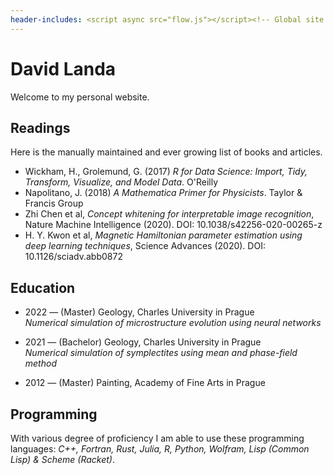 ```yaml
---
header-includes: <script async src="flow.js"></script><!-- Global site tag (gtag.js) - Google Analytics --><script async src="https://www.googletagmanager.com/gtag/js?id=UA-141722838-1"></script><script>window.dataLayer = window.dataLayer || [];function gtag(){dataLayer.push(arguments);}gtag('js', new Date());gtag('config', 'UA-141722838-1');</script>
---
```

<main>

# David Landa

Welcome to my personal website.

<canvas id="canvas" width="700px" height=700px></canvas>

## Readings

Here is the manually maintained and ever growing list of books and articles. 

- Wickham, H., Grolemund, G. (2017) _R for Data Science: Import, Tidy, Transform, Visualize, and Model Data_. O'Reilly
- Napolitano, J. (2018) _A Mathematica Primer for Physicists_. Taylor & Francis Group
- Zhi Chen et al, _Concept whitening for interpretable image recognition_, Nature Machine Intelligence (2020). DOI: 10.1038/s42256-020-00265-z
- H. Y. Kwon et al, _Magnetic Hamiltonian parameter estimation using deep learning techniques_, Science Advances (2020). DOI: 10.1126/sciadv.abb0872

## Education

- 2022 &mdash; (Master) Geology, Charles University in Prague<br />
  _Numerical simulation of microstructure evolution using neural networks_

- 2021 &mdash; (Bachelor) Geology, Charles University in Prague<br />
  _Numerical simulation of symplectites using mean and phase-field method_

- 2012 &mdash; (Master) Painting, Academy of Fine Arts in Prague

## Programming
 
With various degree of proficiency I am able to use these programming languages: 
_C++, Fortran, Rust, Julia, R, Python, Wolfram, Lisp (Common Lisp) & Scheme (Racket)_. 
</main>